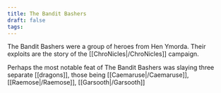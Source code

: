 ```yaml
---
title: The Bandit Bashers
draft: false
tags:
---
```

The Bandit Bashers were a group of heroes from Hen Ymorda. Their exploits are the story of the [[ChroNicles|/ChroNicles]] campaign. 

Perhaps the most notable feat of The Bandit Bashers was slaying three separate [[dragons]], those being
	[[Caemaruse|/Caemaruse]],
	[[Raemose|/Raemose]],
	[[Garsooth|/Garsooth]]
